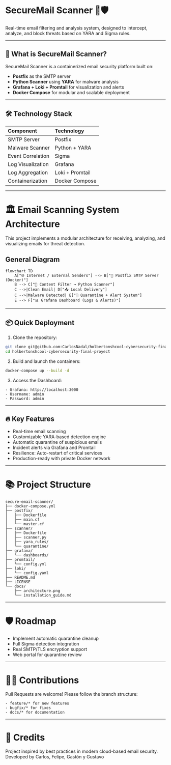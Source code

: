 
# SecureMail Scanner 📧🛡️

Real-time email filtering and analysis system, designed to intercept, analyze, and block threats based on YARA and Sigma rules.

---

## 🚀 What is SecureMail Scanner?

SecureMail Scanner is a containerized email security platform built on:

* **Postfix** as the SMTP server
* **Python Scanner** using **YARA** for malware analysis
* **Grafana + Loki + Promtail** for visualization and alerts
* **Docker Compose** for modular and scalable deployment

---

## 🛠️ Technology Stack

| Component         | Technology      |
| :---------------- | :-------------- |
| SMTP Server       | Postfix         |
| Malware Scanner   | Python + YARA   |
| Event Correlation | Sigma           |
| Log Visualization | Grafana         |
| Log Aggregation   | Loki + Promtail |
| Containerization  | Docker Compose  |

---

# 🏛️ Email Scanning System Architecture

This project implements a modular architecture for receiving, analyzing, and visualizing emails for threat detection.

## General Diagram

```mermaid
flowchart TD
    A["🌐 Internet / External Senders"] --> B["📮 Postfix SMTP Server (Docker)"]
    B --> C["🔎 Content Filter → Python Scanner"]
    C -->|Clean Email| D["📥 Local Delivery"]
    C -->|Malware Detected| E["🚨 Quarantine + Alert System"]
    E --> F["📊 Grafana Dashboard (Logs & Alerts)"]
```

---

## 📦 Quick Deployment

1. Clone the repository:

```bash
git clone git@github.com:CarlosNadal/holbertonshcool-cybersecurity-final-proyect.git
cd holbertonshcool-cybersecurity-final-proyect
```

2. Build and launch the containers:

```bash
docker-compose up --build -d
```

3. Access the Dashboard:

```
- Grafana: http://localhost:3000  
- Username: admin  
- Password: admin  
```

---

## 🔥 Key Features

* Real-time email scanning
* Customizable YARA-based detection engine
* Automatic quarantine of suspicious emails
* Incident alerts via Grafana and Promtail
* Resilience: Auto-restart of critical services
* Production-ready with private Docker network

---

# 📚 Project Structure

```
secure-email-scanner/
├── docker-compose.yml
├── postfix/
│   ├── Dockerfile
│   ├── main.cf
│   └── master.cf
├── scanner/
│   ├── Dockerfile
│   ├── scanner.py
│   ├── yara_rules/
│   └── quarantine/
├── grafana/
│   └── dashboards/
├── promtail/
│   └── config.yml
├── loki/
│   └── config.yaml
├── README.md
├── LICENSE
└── docs/
    ├── architecture.png
    └── installation_guide.md
```

---

# 🛡️ Roadmap

* Implement automatic quarantine cleanup
* Full Sigma detection integration
* Real SMTP/TLS encryption support
* Web portal for quarantine review

---

# 👨‍💻 Contributions

Pull Requests are welcome!
Please follow the branch structure:

```
- feature/* for new features  
- bugfix/* for fixes  
- docs/* for documentation  
```

---

# 🌟 Credits

Project inspired by best practices in modern cloud-based email security.
Developed by Carlos, Felipe, Gastón y Gustavo
